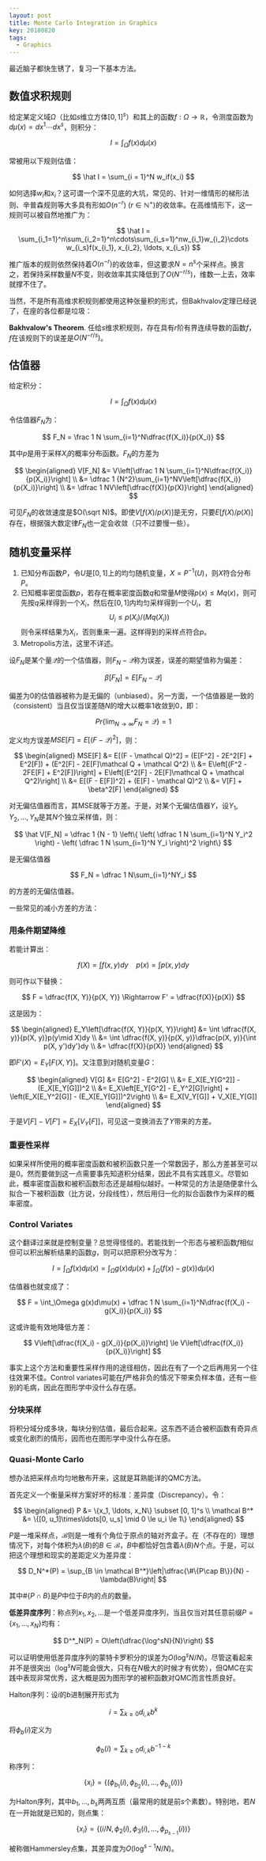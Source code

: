 ```yaml
---
layout: post
title: Monte Carlo Integration in Graphics
key: 20180820
tags:
  - Graphics
---
```


最近脑子都快生锈了，复习一下基本方法。

<!--more-->

## 数值求积规则

给定某定义域$\Omega$（比如$s$维立方体$[0, 1]^s$）和其上的函数$f: \Omega \to \mathbb R$，令测度函数为$d\mu(x) = dx^1\cdots dx^s$，则积分：

$$
I = \int_\Omega f(x)d\mu(x)
$$

常被用以下规则估值：

$$
\hat I = \sum_{i = 1}^N w_if(x_i)
$$

如何选择$w_i$和$x_i$？这可谓一个深不见底的大坑，常见的、针对一维情形的梯形法则、辛普森规则等大多具有形如$O(n^{-r})~(r \in \mathbb N^+)$的收敛率。在高维情形下，这一规则可以被自然地推广为：

$$
\hat I = \sum_{i_1=1}^n\sum_{i_2=1}^n\cdots\sum_{i_s=1}^nw_{i_1}w_{i_2}\cdots w_{i_s}f(x_{i_1}, x_{i_2}, \ldots, x_{i_s})
$$

推广版本的规则依然保持着$O(n^{-r})$的收敛率，但这要求$N = n^s$个采样点。换言之，若保持采样数量$N$不变，则收敛率其实降低到了$O(N^{-r/s})$，维数一上去，效率就撑不住了。

当然，不是所有高维求积规则都使用这种张量积的形式，但Bakhvalov定理已经说了，在座的各位都是垃圾：

**Bakhvalow's Theorem**. 任给$s$维求积规则，存在具有$r$阶有界连续导数的函数$f$，$f$在该规则下的误差是$O(N^{-r/s})$。

## 估值器

给定积分：

$$
I = \int_\Omega f(x)d\mu(x)
$$

令估值器$F_N$为：

$$
F_N = \frac 1 N \sum_{i=1}^N\dfrac{f(X_i)}{p(X_i)}
$$

其中$p$是用于采样$X_i$的概率分布函数。$F_N$的方差为

$$
\begin{aligned}
V[F_N] &= V\left[\dfrac 1 N \sum_{i=1}^N\dfrac{f(X_i)}{p(X_i)}\right] \\
&= \dfrac 1 {N^2}\sum_{i=1}^NV\left[\dfrac{f(X_i)}{p(X_i)}\right] \\
&= \dfrac 1 NV\left[\dfrac{f(X)}{p(X)}\right]
\end{aligned}
$$

可见$F_N$的收敛速度是$O(\sqrt N)$。即使$V[f(X)/p(X)]$是无穷，只要$E[f(X)/p(X)]$存在，根据强大数定律$F_N$也一定会收敛（只不过要慢一些）。

## 随机变量采样

1. 已知分布函数$P$，令$U$是$[0, 1]$上的均匀随机变量，$X = P^{-1}(U)$，则$X$符合分布$P$。
2. 已知概率密度函数$p$，若存在概率密度函数$q$和常量$M$使得$p(x) \le Mq(x)$，则可先按$q$采样得到一个$X_i$，然后在$[0, 1]$内均匀采样得到一个$U_i$，若
    $$
    U_i \le p(X_i) / (Mq(X_i))
    $$
    则令采样结果为$X_i$，否则重来一遍。这样得到的采样点符合$p$。
3. Metropolis方法，这里不详述。

设$F_N$是某个量$\mathcal Q$的一个估值器，则$F_N - \mathcal Q$称为误差，误差的期望值称为偏差：

$$
\beta[F_N] = E[F_N - \mathcal Q]
$$

偏差为0的估值器被称为是无偏的（unbiased）。另一方面，一个估值器是一致的（consistent）当且仅当误差随$N$的增大以概率1收敛到0，即：

$$
Pr\left\{\lim_{N \to \infty}F_N = \mathcal Q\right\} = 1
$$

定义均方误差$MSE[F] = E[(F - \mathcal Q)^2]$，则：

$$
\begin{aligned}
MSE[F] &= E[(F - \mathcal Q)^2] = (E[F^2] - 2E^2[F] + E^2[F]) + (E^2[F] - 2E[F]\mathcal Q + \mathcal Q^2) \\
&= E\left[(F^2 - 2FE[F] + E^2[F])\right] + E\left[(E^2[F] - 2E[F]\mathcal Q + \mathcal Q^2)\right] \\
&= E[(F - E[F])^2] + (E[F] - \mathcal Q)^2 \\
&= V[F] + \beta^2[F]
\end{aligned}
$$

对无偏估值器而言，其MSE就等于方差。于是，对某个无偏估值器$Y$，设$Y_1, Y_2, \ldots, Y_N$是其$N$个独立采样值，则：

$$
\hat V[F_N] = \dfrac 1 {N - 1}
\left\{
    \left(
        \dfrac 1 N
        \sum_{i=1}^N Y_i^2
    \right) -
    \left(
        \dfrac 1 N
        \sum_{i=1}^N Y_i
    \right)^2
\right\}
$$

是无偏估值器

$$
F_N = \dfrac 1 N\sum_{i=1}^NY_i
$$

的方差的无偏估值器。

一些常见的减小方差的方法：

### 用条件期望降维

若能计算出：

$$
f(X) = \int f(x, y)dy~~~~p(x) = \int p(x, y)dy
$$

则可作以下替换：

$$
F = \dfrac{f(X, Y)}{p(X, Y)} \Rightarrow F' = \dfrac{f(X)}{p(X)}
$$

这是因为：

$$
\begin{aligned}
E_Y\left[\dfrac{f(X, Y)}{p(X, Y)}\right]
&= \int \dfrac{f(X, y)}{p(X, y)}p(y\mid X)dy \\
&= \int \dfrac{f(X, y)}{p(X, y)}\dfrac{p(X, y)}{\int p(X, y')dy'}dy \\
&= \dfrac{f(X)}{p(X)}
\end{aligned}
$$

即$F'(X) = E_Y[F(X, Y)]$。又注意到对随机变量$G$：

$$
\begin{aligned}
V[G] &= E[G^2] - E^2[G] \\
&= E_X[E_Y[G^2]] - (E_X[E_Y[G]])^2 \\
&= E_X\left[E_Y[G^2] - E_Y^2[G]\right] + \left(E_X[E_Y^2[G]] - (E_X[E_Y[G]])^2\right) \\
&= E_X[V_Y[G]] + V_X[E_Y[G]]
\end{aligned}
$$

于是$V[F] - V[F'] = E_X[V_Y[F]]$，可见这一变换消去了$Y$带来的方差。

### 重要性采样

如果采样所使用的概率密度函数和被积函数只差一个常数因子，那么方差甚至可以是0。然而要做到这一点需要事先知道积分结果，因此不具有实践意义。尽管如此，概率密度函数和被积函数形态还是越相似越好。一种常见的方法是随便拿什么拟合一下被积函数（比方说，分段线性），然后用归一化的拟合函数作为采样的概率密度。

### Control Variates

这个翻译过来就是控制变量？总觉得怪怪的。若能找到一个形态与被积函数$f$相似但可以积出解析结果的函数$g$，则可以把原积分改写为：

$$
I = \int_\Omega f(x)d\mu(x) = \int_\Omega g(x)d\mu(x) + \int_\Omega (f(x) - g(x))d\mu(x)
$$

估值器也就变成了：

$$
F = \int_\Omega g(x)d\mu(x) + \dfrac 1 N \sum_{i=1}^N\dfrac{f(X_i) - g(X_i)}{p(X_i)}
$$

这或许能有效地降低方差：

$$
V\left[\dfrac{f(X_i) - g(X_i)}{p(X_i)}\right] \le V\left[\dfrac{f(X_i)}{p(X_i)}\right]
$$

事实上这个方法和重要性采样作用的途径相仿，因此在有了一个之后再用另一个往往效果不佳。Control variates可能在$f$严格非负的情况下带来负样本值，还有一些别的毛病，因此在图形学中没什么存在感。

### 分块采样

将积分域分成多块，每块分别估值，最后合起来。这东西不适合被积函数有奇异点或变化剧烈的情形，因而也在图形学中没什么存在感。

### Quasi-Monte Carlo

想办法把采样点均匀地散布开来，这就是耳熟能详的QMC方法。

首先定义一个衡量采样方案好坏的标准：差异度（Discrepancy）。令：

$$
\begin{aligned}
P &= \{x_1, \ldots, x_N\} \subset [0, 1]^s \\
\mathcal B^* &= \{[0, u_1]\times\ldots[0, u_s] \mid 0 \le u_i \le 1\}
\end{aligned}
$$

$P$是一堆采样点，$\mathcal B$则是一堆有个角位于原点的轴对齐盒子。在（不存在的）理想情况下，对每个体积为$\lambda(B)$的$B \in \mathcal B$，$B$中都恰好包含着$\lambda(B)N$个点。于是，可以把这个理想和现实的差距定义为差异度：

$$
D_N^*(P) = \sup_{B \in \mathcal B^*}\left|\dfrac{\#\{P\cap B\}}{N} - \lambda(B)\right|
$$

其中$\#\{P\cap B\}$是$P$中位于$B$内的点的数量。

**低差异度序列**：称点列$x_1, x_2, \ldots$是一个低差异度序列，当且仅当对其任意前缀$P = \{x_1, \ldots, x_N\}$均有：

$$
D^*_N(P) = O\left(\dfrac{\log^sN}{N}\right)
$$

可以证明使用低差异度序列的蒙特卡罗积分的误差为$O(\log^sN / N)$。尽管这看起来并不是很突出（$\log^sN$可能会很大，只有在$N$极大的时候才有优势），但QMC在实践中表现非常优秀，这大概是因为图形学的被积函数对QMC而言性质良好。

Halton序列：设$i$的$b$进制展开形式为

$$
i = \sum_{k \ge 0}d_{i, k}b^k
$$

将$\phi_b(i)$定义为

$$
\phi_b(i) = \sum_{k \ge 0}d_{i, k}b^{-1-k}
$$

称序列：

$$
\{x_i\} = \{(\phi_{b_1}(i), \phi_{b_2}(i), \ldots, \phi_{b_s}(i))\}
$$

为Halton序列，其中$b_1, \ldots, b_s$两两互质（最常用的就是前$s$个素数）。特别地，若$N$在一开始就是已知的，则点集：

$$
\{x_i\} = \{(i/N, \phi_2(i), \phi_3(i), \ldots, \phi_{p_{s-1}}(i))\}
$$

被称做Hammersley点集，其差异度为$O(\log^{s-1}N/N)$。
